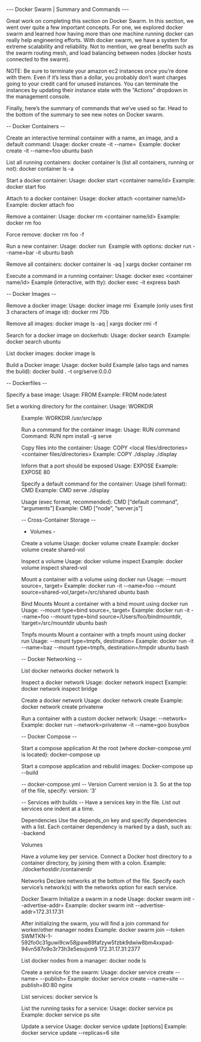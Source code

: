 --- Docker Swarm | Summary and Commands ---

Great work on completing this section on Docker Swarm. In this section, we went over quite a few important concepts.
For one, we explored docker swarm and learned how having more than one machine running docker can really help engineering efforts. With docker swarm, we have a system for extreme scalability and reliability. Not to mention, we great benefits such as the swarm routing mesh, and load balancing between nodes (docker hosts connected to the swarm).

NOTE: Be sure to terminate your amazon ec2 instances once you’re done with them. Even if it’s less than a dollar, you probably don’t want charges going to your credit card for unused instances. You can terminate the instances by updating their instance state with the “Actions” dropdown in the management console.

Finally, here’s the summary of commands that we’ve used so far. Head to the bottom of the summary to see new notes on Docker swarm.

-- Docker Containers --

Create an interactive terminal container with a name, an image, and a default command:
Usage: docker create -it --name=<name> <image> <command>
Example: docker create -it --name=foo ubuntu bash

List all running containers:
docker container ls
(list all containers, running or not): docker container ls -a

Start a docker container:
Usage: docker start <container name/id>
Example: docker start foo

Attach to a docker container:
Usage: docker attach <container name/id>
Example: docker attach foo

Remove a container:
Usage: docker rm <container name/id>
Example: docker rm foo

Force remove: docker rm foo -f

Run a new container:
Usage: docker run <image> <command>
Example with options: docker run --name=bar -it ubuntu bash

Remove all containers:
docker container ls -aq | xargs docker container rm

Execute a command in a running container:
Usage: docker exec <container name/id> <command>
Example (interactive, with tty): docker exec -it express bash

-- Docker Images -- 

Remove a docker image:
Usage: docker image rmi <image id>
Example (only uses first 3 characters of image id): docker rmi 70b

Remove all images:
docker image ls -aq | xargs docker rmi -f

Search for a docker image on dockerhub:
Usage: docker search <image>
Example: docker search ubuntu

List docker images:
docker image ls

Build a Docker image:
Usage: docker build <path>
Example (also tags and names the build): docker build . -t org/serve:0.0.0

-- Dockerfiles --

Specify a base image:
Usage: FROM <base image>
Example: FROM node:latest

Set a working directory for the container:
Usage: WORKDIR <dir>
Example: WORKDIR /usr/src/app

Run a command for the container image:
Usage: RUN command
Command: RUN npm install -g serve

Copy files into the container:
Usage: COPY <local files/directories> <container files/directories>
Example: COPY ./display ./display

Inform that a port should be exposed
Usage: EXPOSE <port>
Example: EXPOSE 80

Specify a default command for the container:
Usage (shell format): CMD <default command>
Example: CMD serve ./display

Usage (exec format, recommended): CMD [“default command”, “arguments”]
Example: CMD [“node”, “server.js”]

-- Cross-Container Storage --

- Volumes -

Create a volume
Usage: docker volume create <volume name>
Example: docker volume create shared-vol

Inspect a volume
Usage: docker volume inspect <volume name>
Example: docker volume inspect shared-vol

Mount a container with a volume using docker run
Usage: --mount source=<volume name>, target=<container dir>
Example:
docker run -it --name=foo --mount source=shared-vol,target=/src/shared ubuntu bash

Bind Mounts
Mount a container with a bind mount using docker run
Usage: --mount type=bind source=<host dir>, target=<container dir>
Example:
docker run -it --name=foo --mount type=bind source=/Users/foo/bindmountdir, \target=/src/mountdir ubuntu bash

Tmpfs mounts
Mount a container with a tmpfs mount using docker run
Usage: --mount type=tmpfs, destination=<container dir>
Example:
docker run -it --name=baz --mount type=tmpfs, destination=/tmpdir ubuntu bash

-- Docker Networking --

List docker networks
docker network ls

Inspect a docker network
Usage: docker network inspect <network name>
Example: docker network inspect bridge

Create a docker network
Usage: docker network create <network name>
Example: docker network create privatenw

Run a container with a custom docker network:
Usage: --network=<network name>
Example: docker run --network=privatenw -it --name=goo busybox

-- Docker Compose -- 

Start a compose application
At the root (where docker-compose.yml is located): docker-compose up

Start a compose application and rebuild images:
Docker-compose up --build

-- docker-compose.yml --
Version
Current version is 3. So at the top of the file, specify: version: ‘3’

-- Services with builds --
Have a services key in the file. List out services one indent at a time.

Dependencies
Use the depends_on key and specify dependencies with a list. Each container dependency is marked by a dash, such as: -backend

Volumes

Have a volume key per service.
Connect a Docker host directory to a container directory, by joining them with a colon.
Example: ./dockerhostdir:/containerdir

Networks
Declare networks at the bottom of the file.
Specify each service’s network(s) with the networks option for each service.

Docker Swarm
Initialize a swarm in a node
Usage: docker swarm init --advertise-addr=<node ip>
Example: docker swarm init --advertise-addr=172.31.17.31

After initializing the swarm, you will find a join command for worker/other manager nodes
Example: docker swarm join --token SWMTKN-1-592fo0c31guwi9cw58jpaw89fafzyw5fzbk9dwiw8bm4xxpad-94vn587o9o3r73h3e5esujxm9 172.31.17.31:2377

List docker nodes from a manager:
docker node ls

Create a service for the swarm:
Usage: docker service create --name=<service name> --publish=<host port:service port> <service image>
Example: docker service create --name=site --publish=80:80 nginx

List services:
docker service ls

List the running tasks for a service:
Usage: docker service ps <service name>
Example: docker service ps site

Update a service
Usage: docker service update [options] <service name>
Example: docker service update --replicas=6 site